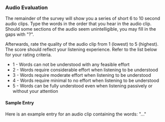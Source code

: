 ### Audio Evaluation
The remainder of the survey will show you a series of short 6 to 10 second audio clips. Type the words in the order that you hear in the audio clip. Should some sections of the audio seem unintelligible, you may fill in the gaps with "?". 

Afterwards, rate the quality of the audio clip from 1 (lowest) to 5 (highest). The score should reflect your listening experience. Refer to the list below for your rating criteria.

<ul>
  <li>1 - Words can not be understood with any feasible effort</li>
  <li>2 - Words require considerable effort when listening to be understood</li>
  <li>3 - Words require moderate effort when listening to be understood</li>
  <li>4 - Words require minimal to no effort when listening to be understood</li>
  <li>5 - Words can be fully understood even when listening passively or without your attention</li>
</ul> 

#### Sample Entry
Here is an example entry for an audio clip containing the words: "..."

